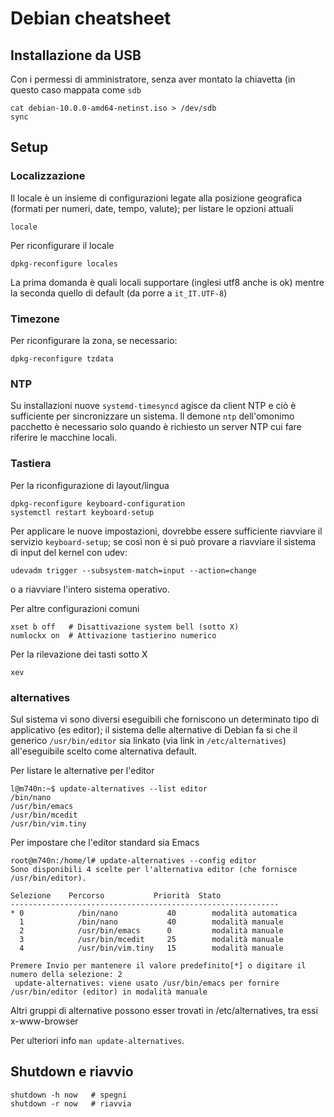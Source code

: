 # Debian cheatsheet

## Installazione da USB
Con i permessi di amministratore, senza aver montato la chiavetta (in
questo caso mappata come `sdb`
```
cat debian-10.0.0-amd64-netinst.iso > /dev/sdb 
sync
```


## Setup

### Localizzazione
Il locale è un insieme di configurazioni legate alla posizione
geografica (formati per numeri, date, tempo, valute); per
listare le opzioni attuali
```
locale
```
Per riconfigurare il locale
```
dpkg-reconfigure locales
```
La prima domanda è quali locali supportare (inglesi utf8 anche is ok) mentre
la seconda quello di default (da porre a `it_IT.UTF-8`)

### Timezone
Per riconfigurare la zona, se necessario:
```
dpkg-reconfigure tzdata
```

### NTP
Su installazioni nuove `systemd-timesyncd` agisce da client NTP e ciò
è sufficiente per sincronizzare un sistema. Il demone `ntp`
dell'omonimo pacchetto è necessario solo quando è richiesto un server
NTP cui fare riferire le macchine locali.


### Tastiera

Per la riconfigurazione di layout/lingua
```
dpkg-reconfigure keyboard-configuration 
systemctl restart keyboard-setup
```
Per applicare le nuove impostazioni, dovrebbe essere sufficiente riavviare 
il servizio `keyboard-setup`; se così non è si può provare
a riavviare il sistema di input del kernel con udev:
```
udevadm trigger --subsystem-match=input --action=change 
```
o a riavviare l'intero sistema operativo. 

Per altre configurazioni comuni
```
xset b off   # Disattivazione system bell (sotto X)
numlockx on  # Attivazione tastierino numerico
```
Per la rilevazione dei tasti sotto X
```
xev
```

### alternatives
Sul sistema vi sono diversi eseguibili che forniscono un determinato
tipo di applicativo (es editor); il sistema delle alternative di
Debian fa si che il generico `/usr/bin/editor` sia linkato (via link
in `/etc/alternatives`) all'eseguibile scelto come alternativa
default.

Per listare le alternative per l'editor
```
l@m740n:~$ update-alternatives --list editor
/bin/nano
/usr/bin/emacs
/usr/bin/mcedit
/usr/bin/vim.tiny
```
Per impostare che l'editor standard sia Emacs
```
root@m740n:/home/l# update-alternatives --config editor
Sono disponibili 4 scelte per l'alternativa editor (che fornisce /usr/bin/editor).

Selezione    Percorso           Priorità  Stato
------------------------------------------------------------
* 0            /bin/nano           40        modalità automatica
  1            /bin/nano           40        modalità manuale
  2            /usr/bin/emacs      0         modalità manuale
  3            /usr/bin/mcedit     25        modalità manuale
  4            /usr/bin/vim.tiny   15        modalità manuale
		  
Premere Invio per mantenere il valore predefinito[*] o digitare il numero della selezione: 2
 update-alternatives: viene usato /usr/bin/emacs per fornire /usr/bin/editor (editor) in modalità manuale
```

Altri gruppi di alternative possono esser trovati in
/etc/alternatives, tra essi x-www-browser

Per ulteriori info `man update-alternatives`.


## Shutdown e riavvio
```
shutdown -h now   # spegni
shutdown -r now   # riavvia
```









